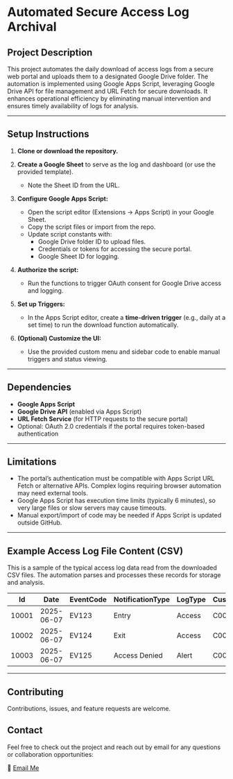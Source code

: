 
# Automated Secure Access Log Archival

## Project Description  
This project automates the daily download of access logs from a secure web portal and uploads them to a designated Google Drive folder. The automation is implemented using Google Apps Script, leveraging Google Drive API for file management and URL Fetch for secure downloads. It enhances operational efficiency by eliminating manual intervention and ensures timely availability of logs for analysis.

---

## Setup Instructions

1. **Clone or download the repository.**

2. **Create a Google Sheet** to serve as the log and dashboard (or use the provided template).  
   - Note the Sheet ID from the URL.

3. **Configure Google Apps Script:**  
   - Open the script editor (Extensions → Apps Script) in your Google Sheet.  
   - Copy the script files or import from the repo.  
   - Update script constants with:  
     - Google Drive folder ID to upload files.  
     - Credentials or tokens for accessing the secure portal.  
     - Google Sheet ID for logging.

4. **Authorize the script:**  
   - Run the functions to trigger OAuth consent for Google Drive access and logging.

5. **Set up Triggers:**  
   - In the Apps Script editor, create a **time-driven trigger** (e.g., daily at a set time) to run the download function automatically.

6. **(Optional) Customize the UI:**  
   - Use the provided custom menu and sidebar code to enable manual triggers and status viewing.

---

## Dependencies

- **Google Apps Script**  
- **Google Drive API** (enabled via Apps Script)  
- **URL Fetch Service** (for HTTP requests to the secure portal)  
- Optional: OAuth 2.0 credentials if the portal requires token-based authentication

---

## Limitations

- The portal’s authentication must be compatible with Apps Script URL Fetch or alternative APIs. Complex logins requiring browser automation may need external tools.  
- Google Apps Script has execution time limits (typically 6 minutes), so very large files or slow servers may cause timeouts.  
- Manual export/import of code may be needed if Apps Script is updated outside GitHub.

---

## Example Access Log File Content (CSV)

This is a sample of the typical access log data read from the downloaded CSV files. The automation parses and processes these records for storage and analysis.

| Id    | Date       | EventCode | NotificationType | LogType  | CustomerId | CustomerName | ProximityCard | DoorId | DoorName        | ApartmentId |
|-------|------------|-----------|------------------|----------|------------|--------------|---------------|--------|-----------------|-------------|
| 10001 | 2025-06-07 | EV123     | Entry            | Access   | C001       | John Smith   | PC123456      | D12    | Main Entrance   | A101        |
| 10002 | 2025-06-07 | EV124     | Exit             | Access   | C002       | Jane Doe     | PC654321      | D12    | Main Entrance   | A102        |
| 10003 | 2025-06-07 | EV125     | Access Denied    | Alert    | C003       | Bob Johnson  | PC789012      | D07    | Parking Garage  | A103        |

---

## Contributing

Contributions, issues, and feature requests are welcome. 

## Contact

Feel free to check out the project and reach out by email for any questions or collaboration opportunities:

📧 [Email Me](mailto:yamit058@gmail..com)



